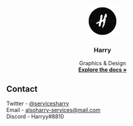 
<br />
<p align="center">
  <a href="https://github.com/github_username/repo_name">
    <img src="images/logo.png" alt="Logo" class="center" "width="80" height="80">
  </a>

  <h3 align="center">Harry</h3>

  <p align="center">
    Graphics & Design
    <br />
    <a href="https://github.com/github_username/repo_name"><strong>Explore the docs »</strong></a>

<!-- CONTACT -->
## Contact

Twitter - [@servicesharry](https://twitter.com/ServicesHarry/)
<br />Email - [alsoharry-services@mail.com](mailto:alsoharry-services@mail.com)
<br />Discord - Harryy#8810
